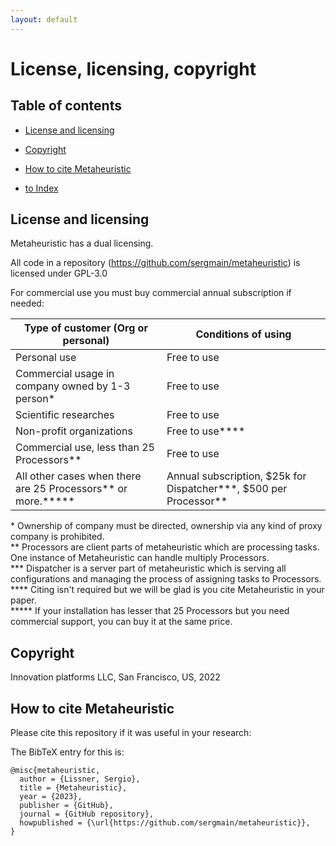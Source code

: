 ```yaml
---
layout: default
---
```


# License, licensing, copyright

## Table of contents

- [License and licensing](#license-and-licensing)
- [Copyright](#copyright)
- [How to cite Metaheuristic](#how-to-cite-metaheuristic)

- [to Index](/index)

## License and licensing
Metaheuristic has a dual licensing.

All code in a repository (https://github.com/sergmain/metaheuristic) is licensed under GPL-3.0  

For commercial use you must buy commercial annual subscription if needed:

| Type of customer (Org or personal)                                  | Conditions of using                                                    |
|---------------------------------------------------------------------|------------------------------------------------------------------------|
| Personal use                                                        | Free to use                                                            |  
| Commercial usage in company owned by 1-3 person\*                   | Free to use                                                            |  
| Scientific researches                                               | Free to use                                                            |  
| Non-profit organizations                                            | Free to use\*\*\*\*                                                    |  
| Commercial use, less than 25 Processors\*\*                         | Free to use                                                            | 
| All other cases when there are 25 Processors\*\* or more.\*\*\*\*\* | Annual subscription, $25k for Dispatcher\*\*\*, $500 per Processor\*\* | 

\* Ownership of company must be directed, ownership via any kind of proxy company is prohibited.  
\*\* Processors are client parts of metaheuristic which are processing tasks. 
One instance of Metaheuristic can handle multiply Processors.   
\*\*\* Dispatcher is a server part of metaheuristic which is serving all configurations 
and managing the process of assigning tasks to Processors.   
\*\*\*\* Citing isn't required but we will be glad is you cite Metaheuristic in your paper.   
\*\*\*\*\* If your installation has lesser that 25 Processors but you need commercial support, 
you can buy it at the same price. 

## Copyright
Innovation platforms LLC, San Francisco, US, 2022


## How to cite Metaheuristic

Please cite this repository if it was useful in your research:

The BibTeX entry for this is:
```text
@misc{metaheuristic,
  author = {Lissner, Sergio},
  title = {Metaheuristic},
  year = {2023},
  publisher = {GitHub},
  journal = {GitHub repository},
  howpublished = {\url{https://github.com/sergmain/metaheuristic}},
}
```
